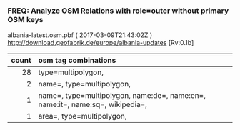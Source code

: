  
### FREQ: Analyze OSM Relations with role=outer without primary OSM keys 
albania-latest.osm.pbf ( 2017-03-09T21:43:02Z ) http://download.geofabrik.de/europe/albania-updates [Rv:0.1b]
 
|  count  |  osm tag combinations 
|  -----: | :---------------------------
|     28  |  type=multipolygon, 
|      2  |  name=, type=multipolygon, 
|      1  |  name=, type=multipolygon, name:de=, name:en=, name:it=, name:sq=, wikipedia=, 
|      1  |  area=, type=multipolygon, 
 
